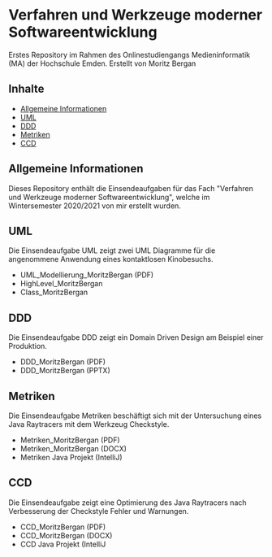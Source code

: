 # Verfahren und Werkzeuge moderner Softwareentwicklung
Erstes Repository im Rahmen des Onlinestudiengangs Medieninformatik (MA) der Hochschule Emden.
Erstellt von Moritz Bergan

## Inhalte
* [Allgemeine Informationen](#Allgemeine-Informationen)
* [UML](#UML)
* [DDD](#DDD)
* [Metriken](#Metriken)
* [CCD](#CCD)

## Allgemeine Informationen
Dieses Repository enthält die Einsendeaufgaben für das Fach "Verfahren und Werkzeuge moderner Softwareentwicklung", welche im Wintersemester 2020/2021 von mir erstellt wurden.

## UML
Die Einsendeaufgabe UML zeigt zwei UML Diagramme für die angenommene Anwendung eines kontaktlosen Kinobesuchs.
* UML_Modellierung_MoritzBergan (PDF)
* HighLevel_MoritzBergan
* Class_MoritzBergan

## DDD
Die Einsendeaufgabe DDD zeigt ein Domain Driven Design am Beispiel einer Produktion.
* DDD_MoritzBergan (PDF)
* DDD_MoritzBergan (PPTX)

## Metriken
Die Einsendeaufgabe Metriken beschäftigt sich mit der Untersuchung eines Java Raytracers mit dem Werkzeug Checkstyle.
* Metriken_MoritzBergan (PDF)
* Metriken_MoritzBergan (DOCX)
* Metriken Java Projekt (IntelliJ)

## CCD
Die Einsendeaufgabe zeigt eine Optimierung des Java Raytracers nach Verbesserung der Checkstyle Fehler und Warnungen.
* CCD_MoritzBergan (PDF)
* CCD_MoritzBergan (DOCX)
* CCD Java Projekt (IntelliJ